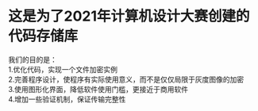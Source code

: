 # 这是为了2021年计算机设计大赛创建的代码存储库
我们的目的是：  
1.优化代码，实现一个文件加密实例  
2.完善程序设计，使程序有实际使用意义，而不是仅仅局限于灰度图像的加密  
3.使用图形化界面，降低软件使用门槛，更接近于商用软件  
4.增加一些验证机制，保证传输完整性